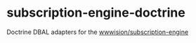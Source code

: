 # subscription-engine-doctrine
Doctrine DBAL adapters for the [wwwision/subscription-engine](https://packagist.org/packages/wwwision/subscription-engine-doctrine)
